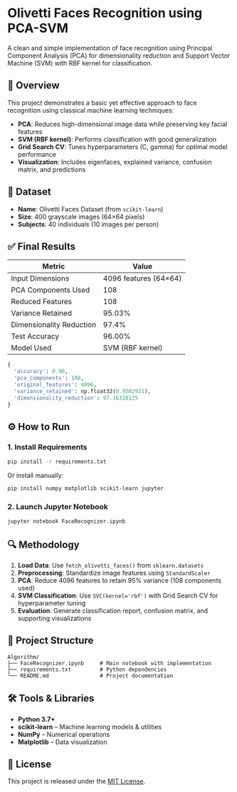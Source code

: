 # Olivetti Faces Recognition using PCA-SVM

A clean and simple implementation of face recognition using Principal Component Analysis (PCA) for dimensionality reduction and Support Vector Machine (SVM) with RBF kernel for classification.

## 📌 Overview

This project demonstrates a basic yet effective approach to face recognition using classical machine learning techniques:

* **PCA**: Reduces high-dimensional image data while preserving key facial features
* **SVM (RBF kernel)**: Performs classification with good generalization
* **Grid Search CV**: Tunes hyperparameters (C, gamma) for optimal model performance
* **Visualization**: Includes eigenfaces, explained variance, confusion matrix, and predictions

## 📂 Dataset

* **Name**: Olivetti Faces Dataset (from `scikit-learn`)
* **Size**: 400 grayscale images (64×64 pixels)
* **Subjects**: 40 individuals (10 images per person)

## ✅ Final Results

| Metric                   | Value                 |
| ------------------------ | --------------------- |
| Input Dimensions         | 4096 features (64×64) |
| PCA Components Used      | 108                   |
| Reduced Features         | 108                   |
| Variance Retained        | 95.03%                |
| Dimensionality Reduction | 97.4%                 |
| Test Accuracy            | 96.00%                |
| Model Used               | SVM (RBF kernel)      |

```python
{
  'accuracy': 0.96,
  'pca_components': 108,
  'original_features': 4096,
  'variance_retained': np.float32(0.9502931),
  'dimensionality_reduction': 97.36328125
}
```

## ⚙️ How to Run

### 1. Install Requirements

```bash
pip install -r requirements.txt
```

Or install manually:

```bash
pip install numpy matplotlib scikit-learn jupyter
```

### 2. Launch Jupyter Notebook

```bash
jupyter notebook FaceRecognizer.ipynb
```

## 🔍 Methodology

1. **Load Data**: Use `fetch_olivetti_faces()` from `sklearn.datasets`
2. **Preprocessing**: Standardize image features using `StandardScaler`
3. **PCA**: Reduce 4096 features to retain 95% variance (108 components used)
4. **SVM Classification**: Use `SVC(kernel='rbf')` with Grid Search CV for hyperparameter tuning
5. **Evaluation**: Generate classification report, confusion matrix, and supporting visualizations

## 📁 Project Structure

```
Algorithm/
├── FaceRecognizer.ipynb     # Main notebook with implementation
├── requirements.txt         # Python dependencies
└── README.md                # Project documentation

```


## 🛠️ Tools & Libraries

* **Python 3.7+**
* **scikit-learn** – Machine learning models & utilities
* **NumPy** – Numerical operations
* **Matplotlib** – Data visualization

## 📄 License

This project is released under the [MIT License](LICENSE).
